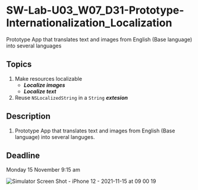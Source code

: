 # SW-Lab-U03_W07_D31-Prototype-Internationalization_Localization
Prototype App that translates text and images from English (Base language) into several languages

## Topics
1. Make resources localizable
   - _**Localize images**_
   - _**Localize text**_
2. Reuse `NSLocalizedString` in a `String` _**extesion**_

## Description
1. Prototype App that translates text and images from English (Base language) into several languges.


## Deadline 
Monday 15 November 9:15 am


![Simulator Screen Shot - iPhone 12 - 2021-11-15 at 09 00 19](https://user-images.githubusercontent.com/91871792/141730332-10db2a8a-66dc-48b1-b778-e64d02e0a7f6.png)
